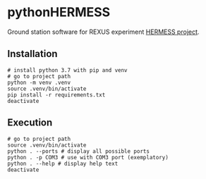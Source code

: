 # pythonHERMESS
Ground station software for REXUS experiment [HERMESS project](https://project-hermess.com).

## Installation
```shell script
# install python 3.7 with pip and venv
# go to project path
python -m venv .venv
source .venv/bin/activate
pip install -r requirements.txt
deactivate
```

## Execution
```shell script
# go to project path
source .venv/bin/activate
python . --ports # display all possible ports
python . -p COM3 # use with COM3 port (exemplatory)
python . --help # display help text
deactivate
```